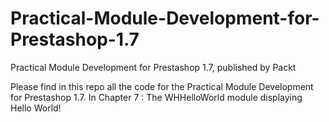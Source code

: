 # Practical-Module-Development-for-Prestashop-1.7
Practical Module Development for Prestashop 1.7, published by Packt

Please find in this repo all the code for the Practical Module Development for Prestashop 1.7.
In Chapter 7 : The WHHelloWorld module displaying Hello World!
